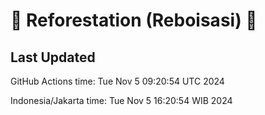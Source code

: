 
# 🌳 Reforestation (Reboisasi) 🌲

## Last Updated

GitHub Actions time: Tue Nov  5 09:20:54 UTC 2024

Indonesia/Jakarta time: Tue Nov  5 16:20:54 WIB 2024
